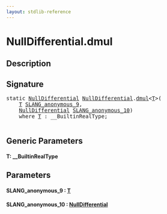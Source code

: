 ```yaml
---
layout: stdlib-reference
---
```


# NullDifferential\.dmul

## Description





## Signature 

<pre>
<span class='code_keyword'>static</span> <a href="../types/nulldifferential-04/index" class="code_type">NullDifferential</a> <a href="../types/nulldifferential-04/index" class="code_type">NullDifferential</a>.<a href="dmul">dmul</a>&lt;<a href="dmul#typeparam-T" class="code_type">T</a>&gt;(
    <a href="dmul#typeparam-T" class="code_type">T</a> <a href="dmul#decl-SLANG_anonymous_9" class="code_param">SLANG_anonymous_9</a>,
    <a href="../types/nulldifferential-04/index" class="code_type">NullDifferential</a> <a href="dmul#decl-SLANG_anonymous_10" class="code_param">SLANG_anonymous_10</a>)
    <span class='code_keyword'>where</span> <a href="dmul#typeparam-T" class="code_type">T</a> : __BuiltinRealType;

</pre>

## Generic Parameters

####  <a id="typeparam-T"></a>T: \_\_BuiltinRealType

## Parameters

####  <a id="decl-SLANG_anonymous_9"></a>SLANG\_anonymous\_9  : [T](dmul#typeparam-T)
####  <a id="decl-SLANG_anonymous_10"></a>SLANG\_anonymous\_10  : [NullDifferential](../types/nulldifferential-04/index)

